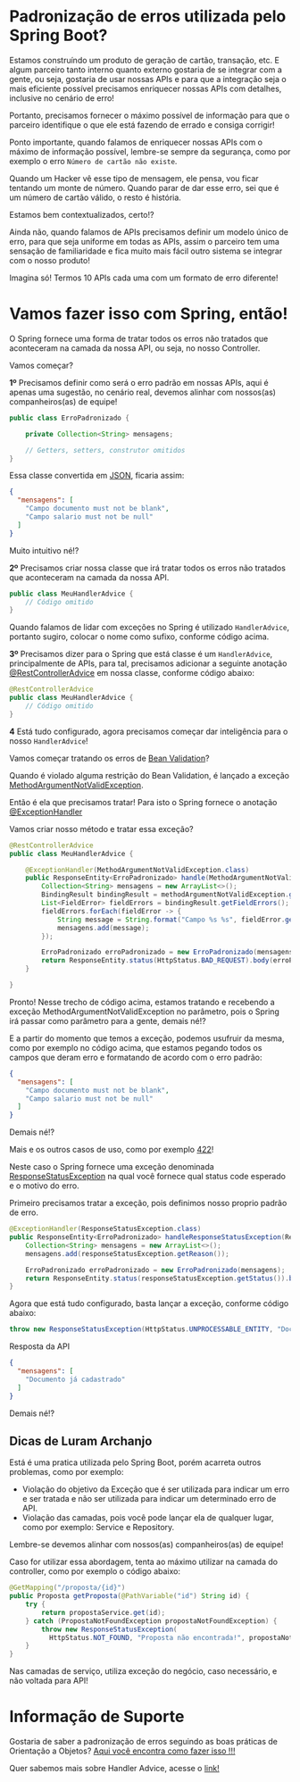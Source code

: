 # Padronização de erros utilizada pelo Spring Boot?

Estamos construíndo um produto de geração de cartão, transação, etc. E algum parceiro tanto interno quanto externo gostaria 
de se integrar com a gente, ou seja, gostaria de usar nossas APIs e para que a integração seja o mais eficiente possível 
precisamos enriquecer nossas APIs com detalhes, inclusive no cenário de erro!

Portanto, precisamos fornecer o máximo possível de informação para que o parceiro identifique o que ele 
está fazendo de errado e consiga corrigir!

Ponto importante, quando falamos de enriquecer nossas APIs com o máximo de informação possível, lembre-se sempre da 
segurança, como por exemplo o erro `Número de cartão não existe`.

Quando um Hacker vê esse tipo de mensagem, ele pensa, vou ficar tentando um monte de número. Quando parar de dar esse 
erro, sei que é um número de cartão válido, o resto é história.

Estamos bem contextualizados, certo!?

Ainda não, quando falamos de APIs precisamos definir um modelo único de erro, para que seja uniforme em todas as APIs, 
assim o parceiro tem uma sensação de familiaridade e fica muito mais fácil outro sistema se integrar com o nosso produto!

Imagina só! Termos 10 APIs cada uma com um formato de erro diferente!

# Vamos fazer isso com Spring, então!
  
O Spring fornece uma forma de tratar todos os erros não tratados que aconteceram na camada da nossa API, ou seja, no 
nosso Controller.

Vamos começar?

**1º** Precisamos definir como será o erro padrão em nossas APIs, aqui é apenas uma sugestão, no cenário real, devemos alinhar 
com nossos(as) companheiros(as) de equipe!

```java
public class ErroPadronizado {

    private Collection<String> mensagens;

    // Getters, setters, construtor omitidos
}
```

Essa classe convertida em [JSON](https://www.json.org/json-en.html), ficaria assim:

```json
{
  "mensagens": [
    "Campo documento must not be blank",
    "Campo salario must not be null"
  ]
}
```

Muito intuitivo né!?

**2º** Precisamos criar nossa classe que irá tratar todos os erros não tratados que aconteceram na camada da nossa API.

```java
public class MeuHandlerAdvice {
    // Código omitido
}
```

Quando falamos de lidar com exceções no Spring é utilizado `HandlerAdvice`, portanto sugiro, colocar o nome como sufixo, 
conforme código acima.

**3º** Precisamos dizer para o Spring que está classe é um `HandlerAdvice`, principalmente de APIs, para tal, precisamos 
adicionar a seguinte anotação [@RestControllerAdvice](https://docs.spring.io/spring/docs/current/javadoc-api/org/springframework/web/bind/annotation/RestControllerAdvice.html) 
em nossa classe, conforme código abaixo:

```java
@RestControllerAdvice
public class MeuHandlerAdvice {
    // Código omitido
}
```

**4** Está tudo configurado, agora precisamos começar dar inteligência para o nosso `HandlerAdvice`!

Vamos começar tratando os erros de [Bean Validation](../informacao_suporte/bean-validation.md)?

Quando é violado alguma restrição do Bean Validation, é lançado a exceção [MethodArgumentNotValidException](https://docs.spring.io/spring-framework/docs/current/javadoc-api/org/springframework/web/bind/MethodArgumentNotValidException.html).

Então é ela que precisamos tratar! Para isto o Spring fornece o anotação [@ExceptionHandler](https://docs.spring.io/spring-framework/docs/current/javadoc-api/org/springframework/web/bind/annotation/ExceptionHandler.html)

Vamos criar nosso método e tratar essa exceção?

```java
@RestControllerAdvice
public class MeuHandlerAdvice {

    @ExceptionHandler(MethodArgumentNotValidException.class)
    public ResponseEntity<ErroPadronizado> handle(MethodArgumentNotValidException methodArgumentNotValidException) {
        Collection<String> mensagens = new ArrayList<>();
        BindingResult bindingResult = methodArgumentNotValidException.getBindingResult();
        List<FieldError> fieldErrors = bindingResult.getFieldErrors();
        fieldErrors.forEach(fieldError -> {
            String message = String.format("Campo %s %s", fieldError.getField(), fieldError.getDefaultMessage());
            mensagens.add(message);
        });

        ErroPadronizado erroPadronizado = new ErroPadronizado(mensagens);
        return ResponseEntity.status(HttpStatus.BAD_REQUEST).body(erroPadronizado);
    }

}
```

Pronto! Nesse trecho de código acima, estamos tratando e recebendo a exceção MethodArgumentNotValidException no parâmetro, 
pois o Spring irá passar como parâmetro para a gente, demais né!?

E a partir do momento que temos a exceção, podemos usufruir da mesma, como por exemplo no código acima, que estamos 
pegando todos os campos que deram erro e formatando de acordo com o erro padrão:

```json
{
  "mensagens": [
    "Campo documento must not be blank",
    "Campo salario must not be null"
  ]
}
```

Demais né!?

Mais e os outros casos de uso, como por exemplo [422](../informacao_suporte/rest-422.md)!

Neste caso o Spring fornece uma exceção denominada [ResponseStatusException](https://docs.spring.io/spring-framework/docs/current/javadoc-api/org/springframework/web/server/ResponseStatusException.html) 
na qual você fornece qual status code esperado e o motivo do erro.

Primeiro precisamos tratar a exceção, pois definimos nosso proprio padrão de erro.

```java
@ExceptionHandler(ResponseStatusException.class)
public ResponseEntity<ErroPadronizado> handleResponseStatusException(ResponseStatusException responseStatusException) {
    Collection<String> mensagens = new ArrayList<>();
    mensagens.add(responseStatusException.getReason());

    ErroPadronizado erroPadronizado = new ErroPadronizado(mensagens);
    return ResponseEntity.status(responseStatusException.getStatus()).body(erroPadronizado);
}
```

Agora que está tudo configurado, basta lançar a exceção, conforme código abaixo:

```java
throw new ResponseStatusException(HttpStatus.UNPROCESSABLE_ENTITY, "Documento já cadastrado");
```

Resposta da API

```json
{
  "mensagens": [
    "Documento já cadastrado"
  ]
}
```

Demais né!?

## Dicas de Luram Archanjo

Está é uma pratica utilizada pelo Spring Boot, porém acarreta outros problemas, como por exemplo:

- Violação do objetivo da Exceção que é ser utilizada para indicar um erro e ser tratada e não ser utilizada para indicar 
um determinado erro de API.
- Violação das camadas, pois você pode lançar ela de qualquer lugar, como por exemplo: Service e Repository.

Lembre-se devemos alinhar com nossos(as) companheiros(as) de equipe!

Caso for utilizar essa abordagem, tenta ao máximo utilizar na camada do controller, como por exemplo o código abaixo:

```java
@GetMapping("/proposta/{id}")
public Proposta getProposta(@PathVariable("id") String id) {
    try {
        return propostaService.get(id);
    } catch (PropostaNotFoundException propostaNotFoundException) {
        throw new ResponseStatusException(
          HttpStatus.NOT_FOUND, "Proposta não encontrada!", propostaNotFoundException);
    }
}
```

Nas camadas de serviço, utiliza exceção do negócio, caso necessário, e não voltada para API!

# Informação de Suporte

Gostaria de saber a padronização de erros seguindo as boas práticas de Orientação a Objetos? [Aqui você encontra como fazer isso !!!](error-object-oriented.md)

Quer sabemos mais sobre Handler Advice, acesse o [link!](https://spring.io/blog/2013/11/01/exception-handling-in-spring-mvc)